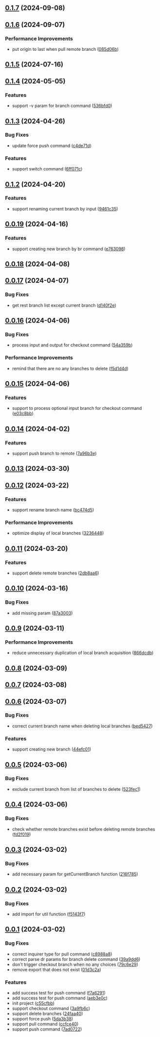 ## [0.1.7](https://github.com/chouchouji/platano-git/compare/v0.1.6...v0.1.7) (2024-09-08)



## [0.1.6](https://github.com/chouchouji/platano-git/compare/v0.1.5...v0.1.6) (2024-09-07)


### Performance Improvements

* put origin to last when pull remote branch ([085d06b](https://github.com/chouchouji/platano-git/commit/085d06bb082cd762f31f165a30290d3fad12c0f2))



## [0.1.5](https://github.com/chouchouji/platano-git/compare/v0.1.4...v0.1.5) (2024-07-16)



## [0.1.4](https://github.com/chouchouji/platano-git/compare/v0.1.3...v0.1.4) (2024-05-05)


### Features

* support -v param for branch command ([536bfd0](https://github.com/chouchouji/platano-git/commit/536bfd0c58bdcfe5375d60ae9fb6d94bc6239540))



## [0.1.3](https://github.com/chouchouji/platano-git/compare/v0.1.2...v0.1.3) (2024-04-26)


### Bug Fixes

* update force push command ([c4de71d](https://github.com/chouchouji/platano-git/commit/c4de71d32774e088cd79ecd8f18b16a584319abb))


### Features

* support switch command ([6ff071c](https://github.com/chouchouji/platano-git/commit/6ff071c4dc73d6e75ebaf6d3c5bc99fdea46d902))



## [0.1.2](https://github.com/chouchouji/platano-git/compare/v0.0.19...v0.1.2) (2024-04-20)


### Features

* support renaming current branch by input ([9461c35](https://github.com/chouchouji/platano-git/commit/9461c353bcaae153d24e35bf1bcc160306169450))



## [0.0.19](https://github.com/chouchouji/platano-git/compare/v0.0.18...v0.0.19) (2024-04-16)


### Features

* support creating new branch by br command ([e763098](https://github.com/chouchouji/platano-git/commit/e763098174db01b69a214538e9b52b4e601f10ca))



## [0.0.18](https://github.com/chouchouji/platano-git/compare/v0.0.17...v0.0.18) (2024-04-08)



## [0.0.17](https://github.com/chouchouji/platano-git/compare/v0.0.16...v0.0.17) (2024-04-07)


### Bug Fixes

* get rest branch list except current branch ([d140f2e](https://github.com/chouchouji/platano-git/commit/d140f2e5b8766a173f61df2e4f08493cf9d6387e))



## [0.0.16](https://github.com/chouchouji/platano-git/compare/v0.0.15...v0.0.16) (2024-04-06)


### Bug Fixes

* process input and output for checkout command ([54a359b](https://github.com/chouchouji/platano-git/commit/54a359bdc78d439cf8617c3bd5c6b43caa607d3d))


### Performance Improvements

* remind that there are no any branches to delete ([f5d1d4d](https://github.com/chouchouji/platano-git/commit/f5d1d4d7b76a72cd8d9180368dfcbd1b84b2973a))



## [0.0.15](https://github.com/chouchouji/platano-git/compare/v0.0.14...v0.0.15) (2024-04-06)


### Features

* support to process optional input branch for checkout command ([e03c8bb](https://github.com/chouchouji/platano-git/commit/e03c8bbae4c6fa6232162a17ab860015d48a4dc8))



## [0.0.14](https://github.com/chouchouji/platano-git/compare/v0.0.13...v0.0.14) (2024-04-02)


### Features

* support push branch to remote ([7a96b3e](https://github.com/chouchouji/platano-git/commit/7a96b3e989fd8caa4a72c57ec95fddfdabe7e9da))



## [0.0.13](https://github.com/chouchouji/platano-git/compare/v0.0.12...v0.0.13) (2024-03-30)



## [0.0.12](https://github.com/chouchouji/platano-git/compare/v0.0.11...v0.0.12) (2024-03-22)


### Features

* support rename branch name ([bc474d5](https://github.com/chouchouji/platano-git/commit/bc474d5cc7100fd22dae62d564328e822c5a3ba6))


### Performance Improvements

* optimize display of local branches ([3236448](https://github.com/chouchouji/platano-git/commit/3236448af42171bcb5f8499bc267cd7abc9d5aba))



## [0.0.11](https://github.com/chouchouji/platano-git/compare/v0.0.10...v0.0.11) (2024-03-20)


### Features

* support delete remote branches ([2db8aa6](https://github.com/chouchouji/platano-git/commit/2db8aa66c0fe06ac7c072482beddb50c4df733d5))



## [0.0.10](https://github.com/chouchouji/platano-git/compare/v0.0.9...v0.0.10) (2024-03-16)


### Bug Fixes

* add missing param ([87a3003](https://github.com/chouchouji/platano-git/commit/87a30035e87c2e9cb94e138568e6824382960697))



## [0.0.9](https://github.com/chouchouji/platano-git/compare/v0.0.8...v0.0.9) (2024-03-11)


### Performance Improvements

* reduce unnecessary duplication of local branch acquisition ([866dcdb](https://github.com/chouchouji/platano-git/commit/866dcdbf4a1cc4c5e3cceda9087dbe9b5e76f16a))



## [0.0.8](https://github.com/chouchouji/platano-git/compare/v0.0.7...v0.0.8) (2024-03-09)



## [0.0.7](https://github.com/chouchouji/platano-git/compare/v0.0.6...v0.0.7) (2024-03-08)



## [0.0.6](https://github.com/chouchouji/platano-git/compare/v0.0.5...v0.0.6) (2024-03-07)


### Bug Fixes

* correct current branch name when deleting local branches ([bed5427](https://github.com/chouchouji/platano-git/commit/bed54279544e94198e6bab95044dadfa1fcdad29))


### Features

* support creating new branch ([44efc01](https://github.com/chouchouji/platano-git/commit/44efc01c197221c18640838e6a23651153f7fbb3))



## [0.0.5](https://github.com/chouchouji/platano-git/compare/v0.0.4...v0.0.5) (2024-03-06)


### Bug Fixes

* exclude current branch from list of branches to delete ([523fec1](https://github.com/chouchouji/platano-git/commit/523fec1ba691f68cce9048be379fe1fbe08721e5))



## [0.0.4](https://github.com/chouchouji/platano-git/compare/v0.0.3...v0.0.4) (2024-03-06)


### Bug Fixes

* check whether remote branches exist before deleting remote branches ([fd2f019](https://github.com/chouchouji/platano-git/commit/fd2f019162b7d3490dc1f1926378e896c36dac98))



## [0.0.3](https://github.com/chouchouji/platano-git/compare/v0.0.2...v0.0.3) (2024-03-02)


### Bug Fixes

* add necessary param for getCurrentBranch function ([216f785](https://github.com/chouchouji/platano-git/commit/216f78558f2d0af8653cc68e2cb7fe8c219ef9b0))



## [0.0.2](https://github.com/chouchouji/platano-git/compare/v0.0.1...v0.0.2) (2024-03-02)


### Bug Fixes

* add import for util function ([f5143f7](https://github.com/chouchouji/platano-git/commit/f5143f7f20f1df4ba976ba6fcaf29cdfafbf57fb))



## [0.0.1](https://github.com/chouchouji/platano-git/compare/c55cfbb469a2a1503e7ce60e8743823ca66f822f...v0.0.1) (2024-03-02)


### Bug Fixes

* correct inquirer type for pull command ([c8988a8](https://github.com/chouchouji/platano-git/commit/c8988a89a46a7b0be16ea63fbe304702b32633fa))
* correct parse dr params for branch delete command ([39a9dd6](https://github.com/chouchouji/platano-git/commit/39a9dd6f4048b90f8e40544a220ef5b53f3fe496))
* don't trigger checkout branch when no any choices ([79c6e29](https://github.com/chouchouji/platano-git/commit/79c6e2902692f05898a4581250ff8d8e716225bb))
* remove export that does not exist ([01d3c2a](https://github.com/chouchouji/platano-git/commit/01d3c2a32b756a30f5401e2f7dc9e540927b8334))


### Features

* add success test for push command ([f7a6291](https://github.com/chouchouji/platano-git/commit/f7a6291a48b77b1c6de9ba19f24254086b59a20d))
* add success test for push command ([aeb3e0c](https://github.com/chouchouji/platano-git/commit/aeb3e0c34ea6109022e6b49269e474e2560e764e))
* init project ([c55cfbb](https://github.com/chouchouji/platano-git/commit/c55cfbb469a2a1503e7ce60e8743823ca66f822f))
* support checkout command ([3a9fb6c](https://github.com/chouchouji/platano-git/commit/3a9fb6ce47710f3a6ab3965a3ed2b3a18e78a303))
* support delete branches ([24faa40](https://github.com/chouchouji/platano-git/commit/24faa40715d5e941a556031b9cf6d90101dc403b))
* support force push ([5da3b38](https://github.com/chouchouji/platano-git/commit/5da3b38ae82b629edec317c0202e4e030a0d8953))
* support pull command ([ccfce40](https://github.com/chouchouji/platano-git/commit/ccfce40f744421f8af8d72e4797ef46805a9c2ed))
* support push command ([7ad0722](https://github.com/chouchouji/platano-git/commit/7ad07225bd719d16a6718b214bfdd807227256c0))



